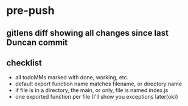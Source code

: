 # pre-push

## gitlens diff showing all changes since last Duncan commit

## checklist

- all todoMMs marked with done, working, etc.
- default export function name matches filename, or directory name
- if file is in a directory, the main, or only, file is named index.js
- one exported function per file (I'll show you exceptions later(ok))
